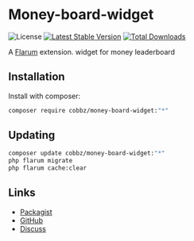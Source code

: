 # Money-board-widget

![License](https://img.shields.io/badge/license-MIT-blue.svg) [![Latest Stable Version](https://img.shields.io/packagist/v/cobbz/money-board-widget.svg)](https://packagist.org/packages/cobbz/money-board-widget) [![Total Downloads](https://img.shields.io/packagist/dt/cobbz/money-board-widget.svg)](https://packagist.org/packages/cobbz/money-board-widget)

A [Flarum](http://flarum.org) extension. widget for money leaderboard

## Installation

Install with composer:

```sh
composer require cobbz/money-board-widget:"*"
```

## Updating

```sh
composer update cobbz/money-board-widget:"*"
php flarum migrate
php flarum cache:clear
```

## Links

- [Packagist](https://packagist.org/packages/cobbz/money-board-widget)
- [GitHub](https://github.com/cobbz/money-board-widget)
- [Discuss](https://discuss.flarum.org/d/PUT_DISCUSS_SLUG_HERE)
